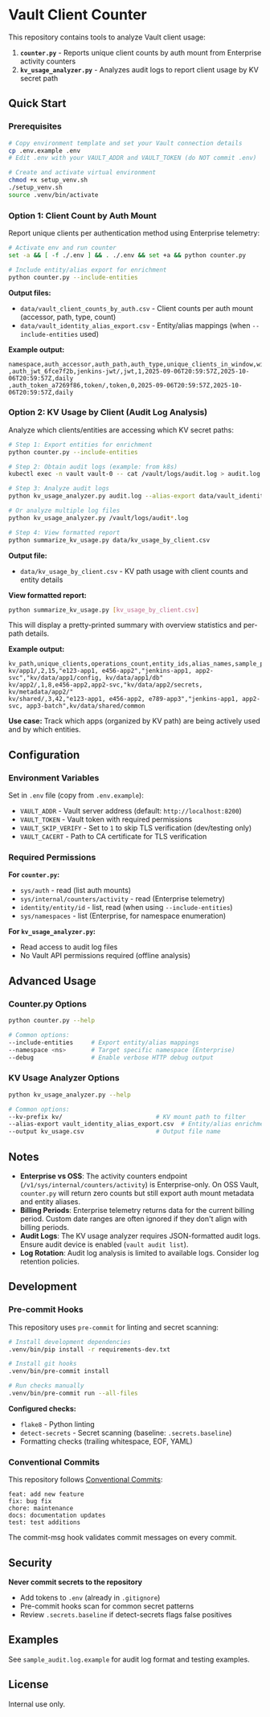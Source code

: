 # Vault Client Counter

This repository contains tools to analyze Vault client usage:

1. **`counter.py`** - Reports unique client counts by auth mount from Enterprise activity counters
2. **`kv_usage_analyzer.py`** - Analyzes audit logs to report client usage by KV secret path

## Quick Start

### Prerequisites

```bash
# Copy environment template and set your Vault connection details
cp .env.example .env
# Edit .env with your VAULT_ADDR and VAULT_TOKEN (do NOT commit .env)

# Create and activate virtual environment
chmod +x setup_venv.sh
./setup_venv.sh
source .venv/bin/activate
```

### Option 1: Client Count by Auth Mount

Report unique clients per authentication method using Enterprise telemetry:

```bash
# Activate env and run counter
set -a && [ -f ./.env ] && . ./.env && set +a && python counter.py

# Include entity/alias export for enrichment
python counter.py --include-entities
```

**Output files:**
- `data/vault_client_counts_by_auth.csv` - Client counts per auth mount (accessor, path, type, count)
- `data/vault_identity_alias_export.csv` - Entity/alias mappings (when `--include-entities` used)

**Example output:**
```csv
namespace,auth_accessor,auth_path,auth_type,unique_clients_in_window,window_start_utc,window_end_utc,granularity
,auth_jwt_6fce7f2b,jenkins-jwt/,jwt,1,2025-09-06T20:59:57Z,2025-10-06T20:59:57Z,daily
,auth_token_a7269f86,token/,token,0,2025-09-06T20:59:57Z,2025-10-06T20:59:57Z,daily
```

### Option 2: KV Usage by Client (Audit Log Analysis)

Analyze which clients/entities are accessing which KV secret paths:

```bash
# Step 1: Export entities for enrichment
python counter.py --include-entities

# Step 2: Obtain audit logs (example: from k8s)
kubectl exec -n vault vault-0 -- cat /vault/logs/audit.log > audit.log

# Step 3: Analyze audit logs
python kv_usage_analyzer.py audit.log --alias-export data/vault_identity_alias_export.csv

# Or analyze multiple log files
python kv_usage_analyzer.py /vault/logs/audit*.log

# Step 4: View formatted report
python summarize_kv_usage.py data/kv_usage_by_client.csv
```

**Output file:**
- `data/kv_usage_by_client.csv` - KV path usage with client counts and entity details

**View formatted report:**
```bash
python summarize_kv_usage.py [kv_usage_by_client.csv]
```
This will display a pretty-printed summary with overview statistics and per-path details.

**Example output:**
```csv
kv_path,unique_clients,operations_count,entity_ids,alias_names,sample_paths_accessed
kv/app1/,2,15,"e123-app1, e456-app2","jenkins-app1, app2-svc","kv/data/app1/config, kv/data/app1/db"
kv/app2/,1,8,e456-app2,app2-svc,"kv/data/app2/secrets, kv/metadata/app2/"
kv/shared/,3,42,"e123-app1, e456-app2, e789-app3","jenkins-app1, app2-svc, app3-batch",kv/data/shared/common
```

**Use case:** Track which apps (organized by KV path) are being actively used and by which entities.

## Configuration

### Environment Variables

Set in `.env` file (copy from `.env.example`):

- `VAULT_ADDR` - Vault server address (default: `http://localhost:8200`)
- `VAULT_TOKEN` - Vault token with required permissions
- `VAULT_SKIP_VERIFY` - Set to `1` to skip TLS verification (dev/testing only)
- `VAULT_CACERT` - Path to CA certificate for TLS verification

### Required Permissions

**For `counter.py`:**
- `sys/auth` - read (list auth mounts)
- `sys/internal/counters/activity` - read (Enterprise telemetry)
- `identity/entity/id` - list, read (when using `--include-entities`)
- `sys/namespaces` - list (Enterprise, for namespace enumeration)

**For `kv_usage_analyzer.py`:**
- Read access to audit log files
- No Vault API permissions required (offline analysis)

## Advanced Usage

### Counter.py Options

```bash
python counter.py --help

# Common options:
--include-entities     # Export entity/alias mappings
--namespace <ns>       # Target specific namespace (Enterprise)
--debug                # Enable verbose HTTP debug output
```

### KV Usage Analyzer Options

```bash
python kv_usage_analyzer.py --help

# Common options:
--kv-prefix kv/                          # KV mount path to filter
--alias-export vault_identity_alias_export.csv  # Entity/alias enrichment
--output kv_usage.csv                    # Output file name
```

## Notes

- **Enterprise vs OSS**: The activity counters endpoint (`/v1/sys/internal/counters/activity`) is Enterprise-only. On OSS Vault, `counter.py` will return zero counts but still export auth mount metadata and entity aliases.
- **Billing Periods**: Enterprise telemetry returns data for the current billing period. Custom date ranges are often ignored if they don't align with billing periods.
- **Audit Logs**: The KV usage analyzer requires JSON-formatted audit logs. Ensure audit device is enabled (`vault audit list`).
- **Log Rotation**: Audit log analysis is limited to available logs. Consider log retention policies.

## Development

### Pre-commit Hooks

This repository uses `pre-commit` for linting and secret scanning:

```bash
# Install development dependencies
.venv/bin/pip install -r requirements-dev.txt

# Install git hooks
.venv/bin/pre-commit install

# Run checks manually
.venv/bin/pre-commit run --all-files
```

**Configured checks:**
- `flake8` - Python linting
- `detect-secrets` - Secret scanning (baseline: `.secrets.baseline`)
- Formatting checks (trailing whitespace, EOF, YAML)

### Conventional Commits

This repository follows [Conventional Commits](https://www.conventionalcommits.org/):

```
feat: add new feature
fix: bug fix
chore: maintenance
docs: documentation updates
test: test additions
```

The commit-msg hook validates commit messages on every commit.

## Security

**Never commit secrets to the repository**
- Add tokens to `.env` (already in `.gitignore`)
- Pre-commit hooks scan for common secret patterns
- Review `.secrets.baseline` if detect-secrets flags false positives

## Examples

See `sample_audit.log.example` for audit log format and testing examples.

## License

Internal use only.
